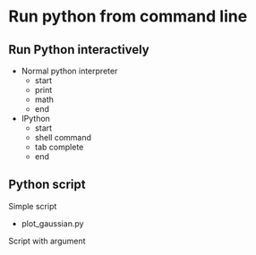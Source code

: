 # Run python from command line

## Run Python interactively

* Normal python interpreter
  - start
  - print
  - math
  - end
* IPython
  - start
  - shell command
  - tab complete
  - end

## Python script

Simple script

* plot_gaussian.py

Script with argument